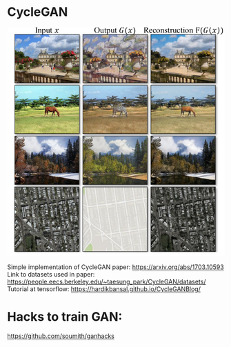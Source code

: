 # CycleGAN 

![Alt text](pics/reconstruction.png?raw=true "Principle of CycleGAN")  

Simple implementation of CycleGAN paper: https://arxiv.org/abs/1703.10593  
Link to datasets used in paper: https://people.eecs.berkeley.edu/~taesung_park/CycleGAN/datasets/
Tutorial at tensorflow: https://hardikbansal.github.io/CycleGANBlog/

# Hacks to train GAN:
https://github.com/soumith/ganhacks 

